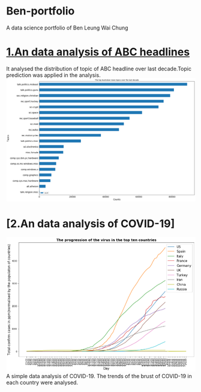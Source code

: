 # Ben-portfolio
A data science portfolio of Ben Leung Wai Chung
# [1.An data analysis of ABC headlines](https://github.com/Benleung0523/abcheadlines/blob/master/ABC_headlines.ipynb)
It analysed the distribution of topic of ABC headline over last decade.Topic prediction was applied in the analysis.
![alt text](https://github.com/Benleung0523/Ben-portfolio/blob/master/abc.png?raw=true "Logo Title Text 1")
# [2.An data analysis of COVID-19]
![alt text](https://github.com/Benleung0523/Ben-portfolio/blob/master/covidpic.png?raw=true "Logo Title Text 1")
A simple data analysis of COVID-19. The trends of the brust of COVID-19 in each country were analysed.
